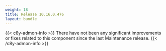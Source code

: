 ```yaml
---
weight: 18
title: Release 10.16.0.476
layout: bundle
---
```


<!--10.16.0.462-10.16.0.476-->

{{< c8y-admon-info >}}
There have not been any significant improvements or fixes related to this component since the last Maintenance release.
{{< /c8y-admon-info >}}
